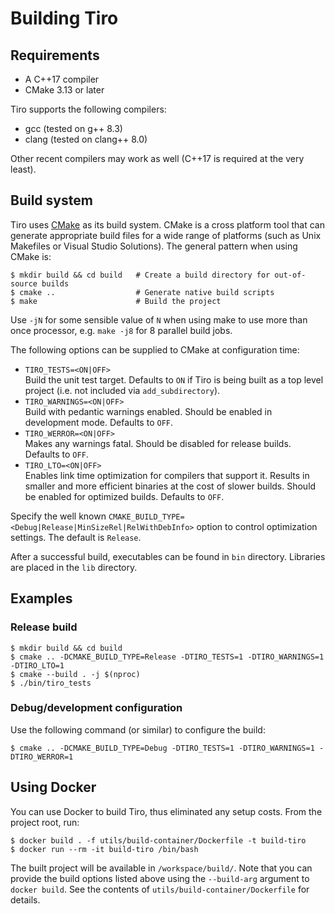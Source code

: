 # Building Tiro

## Requirements

- A C++17 compiler
- CMake 3.13 or later

Tiro supports the following compilers:

- gcc (tested on g++ 8.3)
- clang (tested on clang++ 8.0)

Other recent compilers may work as well (C++17 is required at the very least).

## Build system

Tiro uses [CMake](https://cmake.org/) as its build system. CMake is a cross platform tool that can generate appropriate build files for a wide range of platforms (such as Unix Makefiles or Visual Studio Solutions). The general pattern when using CMake is:

    $ mkdir build && cd build   # Create a build directory for out-of-source builds
    $ cmake ..                  # Generate native build scripts
    $ make                      # Build the project

Use `-jN` for some sensible value of `N` when using make to use more than once processor, e.g. `make -j8` for 8 parallel build jobs.

The following options can be supplied to CMake at configuration time:

- `TIRO_TESTS=<ON|OFF>`  
   Build the unit test target. Defaults to `ON` if Tiro is being built as a top level project (i.e. not included via `add_subdirectory`).
- `TIRO_WARNINGS=<ON|OFF>`  
   Build with pedantic warnings enabled. Should be enabled in development mode. Defaults to `OFF`.
- `TIRO_WERROR=<ON|OFF>`  
   Makes any warnings fatal. Should be disabled for release builds. Defaults to `OFF`.
- `TIRO_LTO=<ON|OFF>`  
   Enables link time optimization for compilers that support it. Results in smaller and more efficient binaries
  at the cost of slower builds. Should be enabled for optimized builds. Defaults to `OFF`.

Specify the well known `CMAKE_BUILD_TYPE=<Debug|Release|MinSizeRel|RelWithDebInfo>` option to control optimization settings. The default is `Release`.

After a successful build, executables can be found in `bin` directory. Libraries are placed in the `lib` directory.

## Examples

### Release build

    $ mkdir build && cd build
    $ cmake .. -DCMAKE_BUILD_TYPE=Release -DTIRO_TESTS=1 -DTIRO_WARNINGS=1 -DTIRO_LTO=1
    $ cmake --build . -j $(nproc)
    $ ./bin/tiro_tests

### Debug/development configuration

Use the following command (or similar) to configure the build:

    $ cmake .. -DCMAKE_BUILD_TYPE=Debug -DTIRO_TESTS=1 -DTIRO_WARNINGS=1 -DTIRO_WERROR=1

## Using Docker

You can use Docker to build Tiro, thus eliminated any setup costs. From the project root, run:

    $ docker build . -f utils/build-container/Dockerfile -t build-tiro
    $ docker run --rm -it build-tiro /bin/bash

The built project will be available in `/workspace/build/`. Note that you can provide the build options listed above using the `--build-arg` argument to `docker build`.
See the contents of `utils/build-container/Dockerfile` for details.
